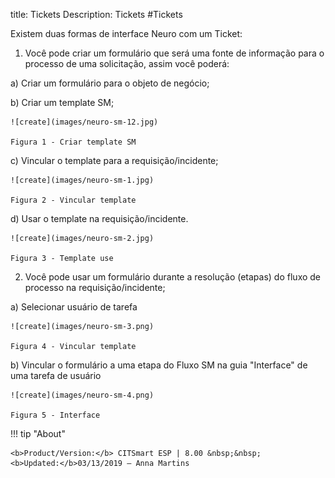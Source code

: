 title: Tickets
Description: Tickets
#Tickets

Existem duas formas de interface Neuro com um Ticket:

1.  Você pode criar um formulário que será uma fonte de informação para o processo de uma solicitação, assim você poderá:

  a)  Criar um formulário para o objeto de negócio;

  b)  Criar um template SM;
    
    ![create](images/neuro-sm-12.jpg)

    Figura 1 - Criar template SM
    
  c)  Vincular o template para a requisição/incidente;
    
    ![create](images/neuro-sm-1.jpg)

    Figura 2 - Vincular template
    
  d)  Usar o template na requisição/incidente.
    
    ![create](images/neuro-sm-2.jpg)

    Figura 3 - Template use
    

2.  Você pode usar um formulário durante a resolução (etapas) do fluxo de processo na requisição/incidente;

  a)  Selecionar usuário de tarefa
    
    ![create](images/neuro-sm-3.png)

    Figura 4 - Vincular template
    

  b)  Vincular o formulário a uma etapa do Fluxo SM na guia "Interface" de uma tarefa de usuário
    
    ![create](images/neuro-sm-4.png)

    Figura 5 - Interface
    

!!! tip "About"

    <b>Product/Version:</b> CITSmart ESP | 8.00 &nbsp;&nbsp;
    <b>Updated:</b>03/13/2019 – Anna Martins

